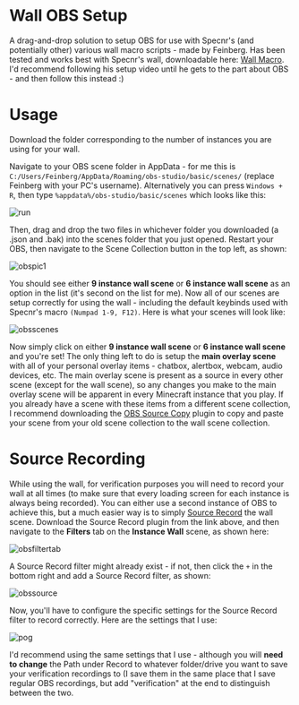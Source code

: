 # Wall OBS Setup

A drag-and-drop solution to setup OBS for use with Specnr's (and potentially other) various wall macro scripts - made by Feinberg. Has been tested and works best with Specnr's wall, downloadable here: [Wall Macro](https://github.com/Specnr/MultiResetWall). I'd recommend following his setup video until he gets to the part about OBS - and then follow this instead :)

# Usage

Download the folder corresponding to the number of instances you are using for your wall.

Navigate to your OBS scene folder in AppData - for me this is `C:/Users/Feinberg/AppData/Roaming/obs-studio/basic/scenes/` (replace Feinberg with your PC's username). Alternatively you can press `Windows + R`, then type `%appdata%/obs-studio/basic/scenes` which looks like this: 

![run](https://user-images.githubusercontent.com/97056124/147978024-5c2560f4-96f2-4912-ad3f-fb9fed10b81e.png)

Then, drag and drop the two files in whichever folder you downloaded (a .json and .bak) into the scenes folder that you just opened. Restart your OBS, then navigate to the Scene Collection button in the top left, as shown: 

![obspic1](https://user-images.githubusercontent.com/97056124/147978847-41673bce-983b-46a9-8363-0c95db489e03.png)

You should see either **9 instance wall scene** or **6 instance wall scene** as an option in the list (it's second on the list for me). Now all of our scenes are setup correctly for using the wall - including the default keybinds used with Specnr's macro `(Numpad 1-9, F12)`. Here is what your scenes will look like: 

![obsscenes](https://user-images.githubusercontent.com/97056124/147979054-6ea510bc-1ce6-4409-bb51-0fc56a04420d.png)

Now simply click on either **9 instance wall scene** or **6 instance wall scene** and you're set! The only thing left to do is setup the **main overlay scene** with all of your personal overlay items - chatbox, alertbox, webcam, audio devices, etc. The main overlay scene is present as a source in every other scene (except for the wall scene), so any changes you make to the main overlay scene will be apparent in every Minecraft instance that you play. If you already have a scene with these items from a different scene collection, I recommend downloading the [OBS Source Copy](https://obsproject.com/forum/resources/source-copy.1261/) plugin to copy and paste your scene from your old scene collection to the wall scene collection.

# Source Recording

While using the wall, for verification purposes you will need to record your wall at all times (to make sure that every loading screen for each instance is always being recorded). You can either use a second instance of OBS to achieve this, but a much easier way is to simply [Source Record](https://obsproject.com/forum/resources/source-record.1285/) the wall scene. Download the Source Record plugin from the link above, and then navigate to the **Filters** tab on the **Instance Wall** scene, as shown here:


![obsfiltertab](https://user-images.githubusercontent.com/97056124/147979685-8fac8635-f211-4517-ab90-ad59005891fa.png)


A Source Record filter might already exist - if not, then click the `+` in the bottom right and add a Source Record filter, as shown: 

![obssource](https://user-images.githubusercontent.com/97056124/147979782-39ed5ab9-33b4-43cd-9188-a5b7284281b3.png)

Now, you'll have to configure the specific settings for the Source Record filter to record correctly. Here are the settings that I use: 

![pog](https://user-images.githubusercontent.com/97056124/147980966-8269d1af-a24f-46c8-b38a-378ad9be5a41.png) 

I'd recommend using the same settings that I use - although you will **need to change** the Path under Record to whatever folder/drive you want to save your verification recordings to (I save them in the same place that I save regular OBS recordings, but add "verification" at the end to distinguish between the two.
